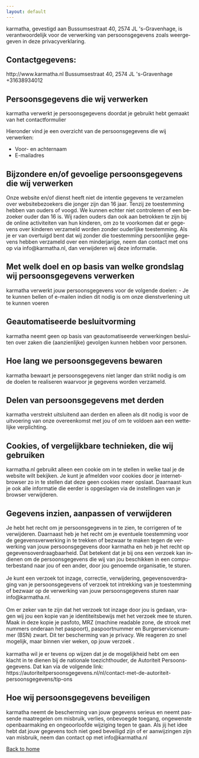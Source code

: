 ```yaml
---
layout: default
---
```

<style>
    .lang-selector { display: none }
</style>
<section class="content-block">
    <div lang="nl">
        <p >
            karmatha, gevestigd aan Bussumsestraat 40, 2574 JL &#39;s-Gravenhage, is verantwoordelijk voor de verwerking van persoonsgegevens zoals weergegeven in deze privacyverklaring.
        </p>
        <p>
            <h2>Contactgegevens:</h2>
            http://www.karmatha.nl Bussumsestraat 40, 2574 JL &#39;s-Gravenhage +31638934012
        </p>
        <p>
            <h2>Persoonsgegevens die wij verwerken</h2>
            karmatha verwerkt je persoonsgegevens doordat je gebruikt hebt gemaakt van het contactformulier
        </p>
        <p>
            Hieronder vind je een overzicht van de persoonsgegevens die wij verwerken:
            <ul>
                <li>Voor- en achternaam</li>
                <li>E-mailadres</li>
            </ul>
        </p>
        <p>
            <h2>Bijzondere en/of gevoelige persoonsgegevens die wij verwerken</h2>
            Onze website en/of dienst heeft niet de intentie gegevens te verzamelen over websitebezoekers die jonger zijn dan 16 jaar. Tenzij ze toestemming hebben van ouders of voogd. We kunnen echter niet controleren of een bezoeker ouder dan 16 is. Wij raden ouders dan ook aan betrokken te zijn bij de online activiteiten van hun kinderen, om zo te voorkomen dat er gegevens over kinderen verzameld worden zonder ouderlijke toestemming. Als je er van overtuigd bent dat wij zonder die toestemming persoonlijke gegevens hebben verzameld over een minderjarige, neem dan contact met ons op via info@karmatha.nl, dan verwijderen wij deze informatie.
        </p>
        <p>
            <h2>Met welk doel en op basis van welke grondslag wij persoonsgegevens verwerken</h2>
            karmatha verwerkt jouw persoonsgegevens voor de volgende doelen:
            - Je te kunnen bellen of e-mailen indien dit nodig is om onze dienstverlening uit te kunnen voeren
        </p>
        <p>
            <h2>Geautomatiseerde besluitvorming</h2>
            karmatha neemt geen op basis van geautomatiseerde verwerkingen besluiten over zaken die (aanzienlijke) gevolgen kunnen hebben voor personen. 
        </p>
        <p>
            <h2>Hoe lang we persoonsgegevens bewaren</h2>
            karmatha bewaart je persoonsgegevens niet langer dan strikt nodig is om de doelen te realiseren waarvoor je gegevens worden verzameld.
        </p>
        <p>
            <h2>Delen van persoonsgegevens met derden</h2>
            karmatha verstrekt uitsluitend aan derden en alleen als dit nodig is voor de uitvoering van onze overeenkomst met jou of om te voldoen aan een wettelijke verplichting. 
        </p>
        <p>
            <h2>Cookies, of vergelijkbare technieken, die wij gebruiken</h2>
            karmatha.nl gebruikt alleen een cookie om in te stellen in welke taal je de website wilt bekijken. Je kunt je afmelden voor cookies door je internetbrowser zo in te stellen dat deze geen cookies meer opslaat. Daarnaast kun je ook alle informatie die eerder is opgeslagen via de instellingen van je browser verwijderen.
        </p>
        <p>
            <h2>Gegevens inzien, aanpassen of verwijderen</h2>
            Je hebt het recht om je persoonsgegevens in te zien, te corrigeren of te verwijderen. Daarnaast heb je het recht om je eventuele toestemming voor de gegevensverwerking in te trekken of bezwaar te maken tegen de verwerking van jouw persoonsgegevens door karmatha en heb je het recht op gegevensoverdraagbaarheid. Dat betekent dat je bij ons een verzoek kan indienen om de persoonsgegevens die wij van jou beschikken in een computerbestand naar jou of een ander, door jou genoemde organisatie, te sturen.
            <br><br>
            Je kunt een verzoek tot inzage, correctie, verwijdering, gegevensoverdraging van je persoonsgegevens of verzoek tot intrekking van je toestemming of bezwaar op de verwerking van jouw persoonsgegevens sturen naar info@karmatha.nl.
            <br><br>
            Om er zeker van te zijn dat het verzoek tot inzage door jou is gedaan, vragen wij jou een kopie van je identiteitsbewijs met het verzoek mee te sturen. Maak in deze kopie je pasfoto, MRZ (machine readable zone, de strook met nummers onderaan het paspoort), paspoortnummer en Burgerservicenummer (BSN) zwart. Dit ter bescherming van je privacy. We reageren zo snel mogelijk, maar binnen vier weken, op jouw verzoek .
            <br><br>
            karmatha wil je er tevens op wijzen dat je de mogelijkheid hebt om een klacht in te dienen bij de nationale toezichthouder, de Autoriteit Persoonsgegevens. Dat kan via de volgende link: https://autoriteitpersoonsgegevens.nl/nl/contact-met-de-autoriteit-persoonsgegevens/tip-ons
        </p>
        <p>
            <h2>Hoe wij persoonsgegevens beveiligen</h2>
            karmatha neemt de bescherming van jouw gegevens serieus en neemt passende maatregelen om misbruik, verlies, onbevoegde toegang, ongewenste openbaarmaking en ongeoorloofde wijziging tegen te gaan. Als jij het idee hebt dat jouw gegevens toch niet goed beveiligd zijn of er aanwijzingen zijn van misbruik, neem dan contact op met info@karmatha.nl
        </p>
    </div>
</section>


 <a href='../../' id="home"><i class="fa fa-home" aria-hidden="true"></i> Back to home </a>
















 







